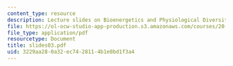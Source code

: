 ```yaml
---
content_type: resource
description: Lecture slides on Bioenergetics and Physiological Diversity.
file: https://ol-ocw-studio-app-production.s3.amazonaws.com/courses/20-106j-systems-microbiology-fall-2006/3229aa280a32ec7428114b1e0bd1f3a4_slides03.pdf
file_type: application/pdf
resourcetype: Document
title: slides03.pdf
uid: 3229aa28-0a32-ec74-2811-4b1e0bd1f3a4
---
```


